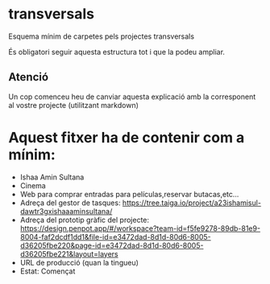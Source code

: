 # transversals
Esquema mínim de carpetes pels projectes transversals

És obligatori seguir aquesta estructura tot i que la podeu ampliar.

## Atenció
Un cop comenceu heu de canviar aquesta explicació amb la corresponent al vostre projecte (utilitzant markdown)

# Aquest fitxer ha de contenir com a mínim:
 * Ishaa Amin Sultana
 * Cinema
 * Web para comprar entradas para películas,reservar butacas,etc...
 * Adreça del gestor de tasques: https://tree.taiga.io/project/a23ishamisul-dawtr3gxishaaaminsultana/
 * Adreça del prototip gràfic del projecte: https://design.penpot.app/#/workspace?team-id=f5fe9278-89db-81e9-8004-faf2dcdf1dd1&file-id=e3472dad-8d1d-80d6-8005-d36205fbe220&page-id=e3472dad-8d1d-80d6-8005-d36205fbe221&layout=layers
 * URL de producció (quan la tingueu)
 * Estat: Començat


